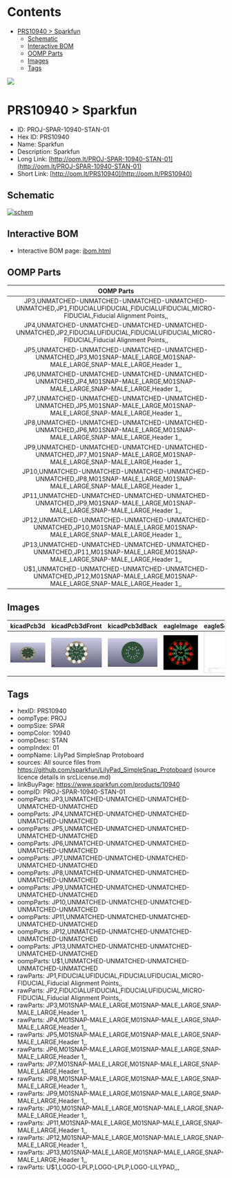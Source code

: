 



Contents
========

* [PRS10940 > Sparkfun](#prs10940--sparkfun)
	* [Schematic](#schematic)
	* [Interactive BOM](#interactive-bom)
	* [OOMP Parts](#oomp-parts)
	* [Images](#images)
	* [Tags](#tags)
  
![][im]
# PRS10940 > Sparkfun

- ID: PROJ-SPAR-10940-STAN-01
- Hex ID: PRS10940
- Name: Sparkfun
- Description: Sparkfun
- Long Link: [http://oom.lt/PROJ-SPAR-10940-STAN-01](http://oom.lt/PROJ-SPAR-10940-STAN-01)
- Short Link: [http://oom.lt/PRS10940](http://oom.lt/PRS10940)

## Schematic
  
[![schem](eagleSchemImage.png)](eagleSchemImage.png)
## Interactive BOM

- Interactive BOM page: [ibom.html](https://htmlpreview.github.io/?https://github.com/oomlout/oomlout_OOMP_projects/blob/main/PROJ-SPAR-10940-STAN-01/kicad/bom/ibom.html)

## OOMP Parts
  

|OOMP Parts|
| :---: |
|JP3,UNMATCHED-UNMATCHED-UNMATCHED-UNMATCHED-UNMATCHED,JP1,FIDUCIALUFIDUCIAL,FIDUCIALUFIDUCIAL,MICRO-FIDUCIAL,Fiducial Alignment Points,,|
|JP4,UNMATCHED-UNMATCHED-UNMATCHED-UNMATCHED-UNMATCHED,JP2,FIDUCIALUFIDUCIAL,FIDUCIALUFIDUCIAL,MICRO-FIDUCIAL,Fiducial Alignment Points,,|
|JP5,UNMATCHED-UNMATCHED-UNMATCHED-UNMATCHED-UNMATCHED,JP3,M01SNAP-MALE_LARGE,M01SNAP-MALE_LARGE,SNAP-MALE_LARGE,Header 1,,|
|JP6,UNMATCHED-UNMATCHED-UNMATCHED-UNMATCHED-UNMATCHED,JP4,M01SNAP-MALE_LARGE,M01SNAP-MALE_LARGE,SNAP-MALE_LARGE,Header 1,,|
|JP7,UNMATCHED-UNMATCHED-UNMATCHED-UNMATCHED-UNMATCHED,JP5,M01SNAP-MALE_LARGE,M01SNAP-MALE_LARGE,SNAP-MALE_LARGE,Header 1,,|
|JP8,UNMATCHED-UNMATCHED-UNMATCHED-UNMATCHED-UNMATCHED,JP6,M01SNAP-MALE_LARGE,M01SNAP-MALE_LARGE,SNAP-MALE_LARGE,Header 1,,|
|JP9,UNMATCHED-UNMATCHED-UNMATCHED-UNMATCHED-UNMATCHED,JP7,M01SNAP-MALE_LARGE,M01SNAP-MALE_LARGE,SNAP-MALE_LARGE,Header 1,,|
|JP10,UNMATCHED-UNMATCHED-UNMATCHED-UNMATCHED-UNMATCHED,JP8,M01SNAP-MALE_LARGE,M01SNAP-MALE_LARGE,SNAP-MALE_LARGE,Header 1,,|
|JP11,UNMATCHED-UNMATCHED-UNMATCHED-UNMATCHED-UNMATCHED,JP9,M01SNAP-MALE_LARGE,M01SNAP-MALE_LARGE,SNAP-MALE_LARGE,Header 1,,|
|JP12,UNMATCHED-UNMATCHED-UNMATCHED-UNMATCHED-UNMATCHED,JP10,M01SNAP-MALE_LARGE,M01SNAP-MALE_LARGE,SNAP-MALE_LARGE,Header 1,,|
|JP13,UNMATCHED-UNMATCHED-UNMATCHED-UNMATCHED-UNMATCHED,JP11,M01SNAP-MALE_LARGE,M01SNAP-MALE_LARGE,SNAP-MALE_LARGE,Header 1,,|
|U$1,UNMATCHED-UNMATCHED-UNMATCHED-UNMATCHED-UNMATCHED,JP12,M01SNAP-MALE_LARGE,M01SNAP-MALE_LARGE,SNAP-MALE_LARGE,Header 1,,|

## Images
  
  

|kicadPcb3d|kicadPcb3dFront|kicadPcb3dBack|eagleImage|eagleSchemImage|
| :---: | :---: | :---: | :---: | :---: |
|[![kicadPcb3d](kicadPcb3d_140.png)](kicadPcb3d.png)|[![kicadPcb3dFront](kicadPcb3dFront_140.png)](kicadPcb3dFront.png)|[![kicadPcb3dBack](kicadPcb3dBack_140.png)](kicadPcb3dBack.png)|[![eagleImage](eagleImage_140.png)](eagleImage.png)|[![eagleSchemImage](eagleSchemImage_140.png)](eagleSchemImage.png)|

## Tags

- hexID: PRS10940
- oompType: PROJ
- oompSize: SPAR
- oompColor: 10940
- oompDesc: STAN
- oompIndex: 01
- oompName: LilyPad SimpleSnap Protoboard
- sources: All source files from https://github.com/sparkfun/LilyPad_SimpleSnap_Protoboard (source licence details in srcLicense.md)
- linkBuyPage: https://www.sparkfun.com/products/10940
- oompID: PROJ-SPAR-10940-STAN-01
- oompParts: JP3,UNMATCHED-UNMATCHED-UNMATCHED-UNMATCHED-UNMATCHED
- oompParts: JP4,UNMATCHED-UNMATCHED-UNMATCHED-UNMATCHED-UNMATCHED
- oompParts: JP5,UNMATCHED-UNMATCHED-UNMATCHED-UNMATCHED-UNMATCHED
- oompParts: JP6,UNMATCHED-UNMATCHED-UNMATCHED-UNMATCHED-UNMATCHED
- oompParts: JP7,UNMATCHED-UNMATCHED-UNMATCHED-UNMATCHED-UNMATCHED
- oompParts: JP8,UNMATCHED-UNMATCHED-UNMATCHED-UNMATCHED-UNMATCHED
- oompParts: JP9,UNMATCHED-UNMATCHED-UNMATCHED-UNMATCHED-UNMATCHED
- oompParts: JP10,UNMATCHED-UNMATCHED-UNMATCHED-UNMATCHED-UNMATCHED
- oompParts: JP11,UNMATCHED-UNMATCHED-UNMATCHED-UNMATCHED-UNMATCHED
- oompParts: JP12,UNMATCHED-UNMATCHED-UNMATCHED-UNMATCHED-UNMATCHED
- oompParts: JP13,UNMATCHED-UNMATCHED-UNMATCHED-UNMATCHED-UNMATCHED
- oompParts: U$1,UNMATCHED-UNMATCHED-UNMATCHED-UNMATCHED-UNMATCHED
- rawParts: JP1,FIDUCIALUFIDUCIAL,FIDUCIALUFIDUCIAL,MICRO-FIDUCIAL,Fiducial Alignment Points,,
- rawParts: JP2,FIDUCIALUFIDUCIAL,FIDUCIALUFIDUCIAL,MICRO-FIDUCIAL,Fiducial Alignment Points,,
- rawParts: JP3,M01SNAP-MALE_LARGE,M01SNAP-MALE_LARGE,SNAP-MALE_LARGE,Header 1,,
- rawParts: JP4,M01SNAP-MALE_LARGE,M01SNAP-MALE_LARGE,SNAP-MALE_LARGE,Header 1,,
- rawParts: JP5,M01SNAP-MALE_LARGE,M01SNAP-MALE_LARGE,SNAP-MALE_LARGE,Header 1,,
- rawParts: JP6,M01SNAP-MALE_LARGE,M01SNAP-MALE_LARGE,SNAP-MALE_LARGE,Header 1,,
- rawParts: JP7,M01SNAP-MALE_LARGE,M01SNAP-MALE_LARGE,SNAP-MALE_LARGE,Header 1,,
- rawParts: JP8,M01SNAP-MALE_LARGE,M01SNAP-MALE_LARGE,SNAP-MALE_LARGE,Header 1,,
- rawParts: JP9,M01SNAP-MALE_LARGE,M01SNAP-MALE_LARGE,SNAP-MALE_LARGE,Header 1,,
- rawParts: JP10,M01SNAP-MALE_LARGE,M01SNAP-MALE_LARGE,SNAP-MALE_LARGE,Header 1,,
- rawParts: JP11,M01SNAP-MALE_LARGE,M01SNAP-MALE_LARGE,SNAP-MALE_LARGE,Header 1,,
- rawParts: JP12,M01SNAP-MALE_LARGE,M01SNAP-MALE_LARGE,SNAP-MALE_LARGE,Header 1,,
- rawParts: JP13,M01SNAP-MALE_LARGE,M01SNAP-MALE_LARGE,SNAP-MALE_LARGE,Header 1,,
- rawParts: U$1,LOGO-LPLP,LOGO-LPLP,LOGO-LILYPAD,,,



[im]: kicadPcb3d_450.png
